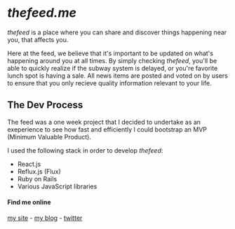 # *thefeed.me*

*thefeed* is a place where you can share and discover things happening near you, that affects you.

Here at the feed, we believe that it's important to be updated on what's happening around you at all times. By simply checking *thefeed*, you'll be able to quickly realize if the subway system is delayed, or you're favorite lunch spot is having a sale. All news items are posted and voted on by users to ensure that you only recieve quality information relevant to your life.

## The Dev Process
The feed was a one week project that I decided to undertake as an exeperience to see how fast and efficiently I could bootstrap an MVP (Minimum Valuable Product).

I used the following stack in order to develop *thefeed*:

- React.js
- Reflux.js (Flux)
- Ruby on Rails
- Various JavaScript libraries



#### Find me online
[my site](http://johnnyji.com) -
[my blog](http://johnnyji.me) -
[twitter](https://twitter.com/johnnyisji)
